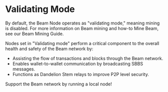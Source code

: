 # Validating Mode

By default, the Beam Node operates as "validating mode," meaning mining is disabled. For more information on Beam mining and how-to Mine Beam, see our Beam Mining Guide.

Nodes set in "Validating mode" perform a critical component to the overall health and safety of the Beam network by:

* Assisting the flow of transactions and blocks through the Beam network.
* Enables wallet-to-wallet communication by broadcasting SBBS messages.
* Functions as Dandelion Stem relays to improve P2P level security.

Support the Beam network by running a local node!
